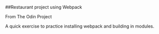 ##Restaurant project using Webpack

From The Odin Project

A quick exercise to practice installing webpack and building in modules.
